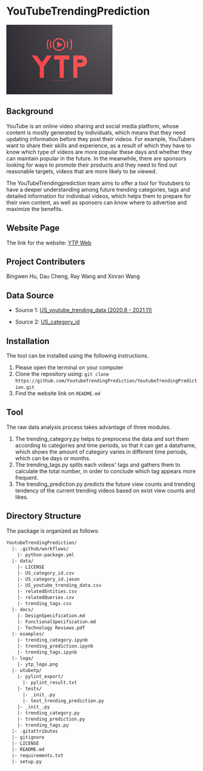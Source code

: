 # YouTubeTrendingPrediction

<img src="logo/ytp_logo.png?raw=true" alt="logo" title="Title"  />


## Background

YouTube is an online video sharing and social media platform, whose content is mostly generated by individuals, which means that they need updating information before they post their videos. For example, YouTubers want to share their skills and experience, as a result of which they have to know which type of videos are more popular these days and whether they can maintain popular in the future. In the meanwhile, there are sponsors looking for ways to promote their products and they need to find out reasonable targets, videos that are more likely to be viewed.

The YouTubeTrendingprediction team aims to offer a tool for Youtubers to have a deeper understanding among future trending categories, tags and detailed information for individual videos, which helps them to prepare for their own content, as well as sponsers can know where to advertise and maximize the benefits.


## Website Page

The link for the website: [YTP Web](https://youtubetrendingprediction.github.io/YTP/) 


## Project Contributers

 Bingwen Hu, Dau Cheng, Ray Wang and Xinran Wang


## Data Source

* Source 1: [US_youtube_trending_data (2020.8 - 2021.11)](https://www.kaggle.com/rsrishav/youtube-trending-video-dataset)

* Source 2: [US_category_id](https://www.kaggle.com/rsrishav/youtube-trending-video-dataset)


## Installation

The tool can be installed using the following instructions.

 1. Please open the terminal on your computer
 2. Clone the repository using: `git clone https://github.com/YoutubeTrendingPrediction/YoutubeTrendingPrediction.git`
 3. Find the website link on `README.md`


## Tool

The raw data analysis process takes advantage of three modules.

 1. The trending_category.py helps to preprocess the data and sort them according to categories and time periods, so that it can get a dataframe, which shows the amount of category varies in different time periods, which can be days or months.
 2. The trending_tags.py splits each videos' tags and gathers them to calculate the total number, in order to conclude which tag appears more frequent.
 3. The trending_prediction.py predicts the future view counts and trending tendency of the current trending videos based on exist view counts and likes.


## Directory Structure

The package is organized as follows:
```
YoutubeTrendingPrediction/
  |- .github/workflows/
    |- python-package.yml
  |- data/
    |- LICENSE
    |- US_category_id.csv
    |- US_category_id.jason
    |- US_youtube_trending_data.csv
    |- relatedEntities.csv
    |- relatedQueries.csv
    |- trending_tags.csv
  |- docs/
    |- DesignSpecification.md
    |- FunctionalSpecification.md
    |- Technology Reviews.pdf
  |- examples/
    |- trending_category.ipynb
    |- trending_prediction.ipynb
    |- trending_tags.ipynb
  |- logo/
    |- ytp_logo.png
  |- utubetp/
    |- pylint_export/
      |- pylint_result.txt
    |- tests/
      |- _init_.py
      |- test_trending_prediction.py
    |- _init_.py
    |- trending_category.py
    |- trending_prediction.py
    |- trending_tags.py
  |- .gitattributes
  |- gitignore
  |- LICENSE
  |- README.md
  |- requirements.txt
  |- setup.py
```
